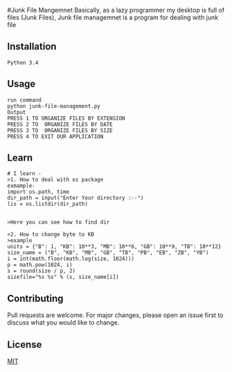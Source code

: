 #Junk File Mangemnet 
 Basically, as a lazy programmer my desktop is full of files (Junk Files), Junk file managemnet is a program for dealing with junk file


## Installation 
```
Python 3.4
```
## Usage
```
run command 
python junk-file-management.py
Output
PRESS 1 TO ORGANIZE FILES BY EXTENSION
PRESS 2 TO  ORGANIZE FILES BY DATE
PRESS 3 TO  ORGANIZE FILES BY SIZE
PRESS 4 TO EXIT OUR APPLICATION
```

## Learn 
```
# I learn -
>1. How to deal with os package 
exmample-
import os.path, time
dir_path = input("Enter Your directory :--")
lis = os.listdir(dir_path)


>Here you can see how to find dir

>2. How to change byte to KB 
>example
units = {"B": 1, "KB": 10**3, "MB": 10**6, "GB": 10**9, "TB": 10**12}
size_name = ("B", "KB", "MB", "GB", "TB", "PB", "EB", "ZB", "YB")
i = int(math.floor(math.log(size, 1024)))
p = math.pow(1024, i)
s = round(size / p, 2)
sizefile="%s %s" % (s, size_name[i])
```

## Contributing
Pull requests are welcome. For major changes, please open an issue first to discuss what you would like to change.

## License
[MIT](https://choosealicense.com/licenses/mit/)
